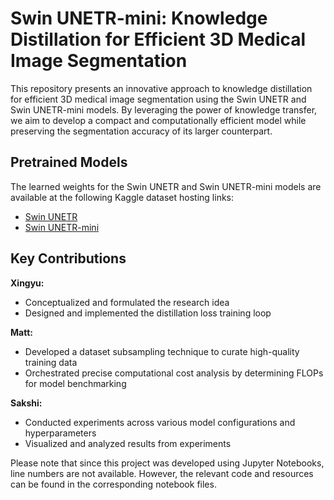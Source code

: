 # Swin UNETR-mini: Knowledge Distillation for Efficient 3D Medical Image Segmentation

This repository presents an innovative approach to knowledge distillation for efficient 3D medical image segmentation using the Swin UNETR and Swin UNETR-mini models. By leveraging the power of knowledge transfer, we aim to develop a compact and computationally efficient model while preserving the segmentation accuracy of its larger counterpart.

## Pretrained Models

The learned weights for the Swin UNETR and Swin UNETR-mini models are available at the following Kaggle dataset hosting links:

- [Swin UNETR](https://www.kaggle.com/models/therealcyberlord/swin-unetr-brats)
- [Swin UNETR-mini](https://www.kaggle.com/models/therealcyberlord/swin-unetr-mini)

## Key Contributions

**Xingyu:**
- Conceptualized and formulated the research idea
- Designed and implemented the distillation loss training loop

**Matt:**
- Developed a dataset subsampling technique to curate high-quality training data
- Orchestrated precise computational cost analysis by determining FLOPs for model benchmarking

**Sakshi:**
- Conducted experiments across various model configurations and hyperparameters
- Visualized and analyzed results from experiments


Please note that since this project was developed using Jupyter Notebooks, line numbers are not available. However, the relevant code and resources can be found in the corresponding notebook files.
